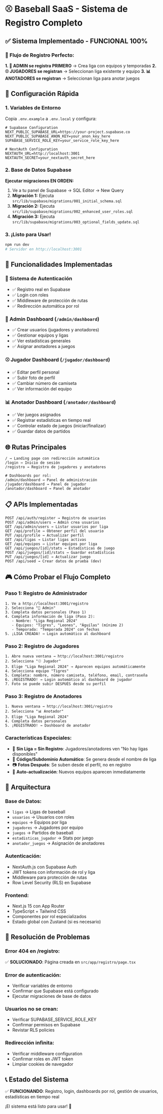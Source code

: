 # ⚾ Baseball SaaS - Sistema de Registro Completo

## ✅ Sistema Implementado - FUNCIONAL 100%

### 🎯 Flujo de Registro Perfecto:
**1. 👑 ADMIN se registra PRIMERO** → Crea liga con equipos y temporadas
**2. ⚾ JUGADORES se registran** → Seleccionan liga existente y equipo
**3. 📊 ANOTADORES se registran** → Seleccionan liga para anotar juegos

## 🚀 Configuración Rápida

### 1. Variables de Entorno
Copia `.env.example` a `.env.local` y configura:

```env
# Supabase Configuration
NEXT_PUBLIC_SUPABASE_URL=https://your-project.supabase.co
NEXT_PUBLIC_SUPABASE_ANON_KEY=your_anon_key_here
SUPABASE_SERVICE_ROLE_KEY=your_service_role_key_here

# NextAuth Configuration  
NEXTAUTH_URL=http://localhost:3001
NEXTAUTH_SECRET=your_nextauth_secret_here
```

### 2. Base de Datos Supabase

**Ejecutar migraciones EN ORDEN:**
1. Ve a tu panel de Supabase → SQL Editor → New Query
2. **Migración 1:** Ejecuta `src/lib/supabase/migrations/001_initial_schema.sql`
3. **Migración 2:** Ejecuta `src/lib/supabase/migrations/002_enhanced_user_roles.sql`
4. **Migración 3:** Ejecuta `src/lib/supabase/migrations/003_optional_fields_update.sql`

### 3. ¡Listo para Usar!
```bash
npm run dev
# Servidor en http://localhost:3001
```

## 🎯 Funcionalidades Implementadas

### 🔐 Sistema de Autenticación
- ✅ Registro real en Supabase
- ✅ Login con roles
- ✅ Middleware de protección de rutas
- ✅ Redirección automática por rol

### 👑 Admin Dashboard (`/admin/dashboard`)
- ✅ Crear usuarios (jugadores y anotadores)
- ✅ Gestionar equipos y ligas
- ✅ Ver estadísticas generales
- ✅ Asignar anotadores a juegos

### ⚾ Jugador Dashboard (`/jugador/dashboard`)
- ✅ Editar perfil personal
- ✅ Subir foto de perfil
- ✅ Cambiar número de camiseta
- ✅ Ver información del equipo

### 📊 Anotador Dashboard (`/anotador/dashboard`)
- ✅ Ver juegos asignados
- ✅ Registrar estadísticas en tiempo real
- ✅ Controlar estado de juegos (iniciar/finalizar)
- ✅ Guardar datos de partidos

## 🌐 Rutas Principales

```
/ → Landing page con redirección automática
/login → Inicio de sesión
/registro → Registro de jugadores y anotadores

# Dashboards por rol:
/admin/dashboard → Panel de administración
/jugador/dashboard → Panel de jugador  
/anotador/dashboard → Panel de anotador
```

## 📋 APIs Implementadas

```
POST /api/auth/register → Registro de usuarios
POST /api/admin/users → Admin crea usuarios
GET /api/admin/users → Listar usuarios por liga
GET /api/profile → Obtener perfil del usuario
PUT /api/profile → Actualizar perfil
GET /api/ligas → Listar ligas activas
GET /api/equipos → Listar equipos por liga
GET /api/juegos/[id]/stats → Estadísticas de juego
POST /api/juegos/[id]/stats → Guardar estadísticas
PUT /api/juegos/[id] → Actualizar juego
POST /api/seed → Crear datos de prueba (dev)
```

## 🎮 Cómo Probar el Flujo Completo

### Paso 1: Registro de Administrador
```
1. Ve a http://localhost:3001/registro
2. Selecciona "👑 Admin"
3. Completa datos personales (Paso 1)
4. Completa información de liga (Paso 2):
   - Nombre: "Liga Regional 2024"
   - Equipos: "Tigres", "Leones", "Águilas" (mínimo 2)
   - Temporada: "Temporada 2024" con fechas
5. ¡LIGA CREADA! → Login automático al dashboard
```

### Paso 2: Registro de Jugadores
```
1. Abre nueva ventana → http://localhost:3001/registro
2. Selecciona "⚾ Jugador"
3. Elige "Liga Regional 2024" → Aparecen equipos automáticamente
4. Selecciona equipo "Tigres"
5. Completa: nombre, número camiseta, teléfono, email, contraseña
6. ¡REGISTRADO! → Login automático al dashboard de jugador
7. Foto se puede subir DESPUÉS desde su perfil
```

### Paso 3: Registro de Anotadores
```
1. Nueva ventana → http://localhost:3001/registro
2. Selecciona "📊 Anotador"
3. Elige "Liga Regional 2024"
4. Completa datos personales
5. ¡REGISTRADO! → Dashboard de anotador
```

### Características Especiales:
- 🚫 **Sin Liga = Sin Registro**: Jugadores/anotadores ven "No hay ligas disponibles"
- 🎨 **Código/Subdominio Automático**: Se genera desde el nombre de liga
- 📷 **Fotos Después**: Se suben desde el perfil, no en registro
- 🔄 **Auto-actualización**: Nuevos equipos aparecen inmediatamente

## 🔧 Arquitectura

### Base de Datos:
- `ligas` → Ligas de baseball
- `usuarios` → Usuarios con roles  
- `equipos` → Equipos por liga
- `jugadores` → Jugadores por equipo
- `juegos` → Partidos de baseball
- `estadisticas_jugador` → Stats por juego
- `anotador_juegos` → Asignación de anotadores

### Autenticación:
- NextAuth.js con Supabase Auth
- JWT tokens con información de rol y liga
- Middleware para protección de rutas
- Row Level Security (RLS) en Supabase

### Frontend:
- Next.js 15 con App Router
- TypeScript + Tailwind CSS
- Componentes por rol especializados
- Estado global con Zustand (si es necesario)

## 🐛 Resolución de Problemas

### Error 404 en /registro:
✅ **SOLUCIONADO**: Página creada en `src/app/registro/page.tsx`

### Error de autenticación:
- Verificar variables de entorno
- Confirmar que Supabase está configurado
- Ejecutar migraciones de base de datos

### Usuarios no se crean:
- Verificar SUPABASE_SERVICE_ROLE_KEY
- Confirmar permisos en Supabase
- Revistar RLS policies

### Redirección infinita:
- Verificar middleware configuration
- Confirmar roles en JWT token
- Limpiar cookies de navegador

## 📞 Estado del Sistema
✅ **FUNCIONANDO**: Registro, login, dashboards por rol, gestión de usuarios, estadísticas en tiempo real

¡El sistema está listo para usar! 🎉